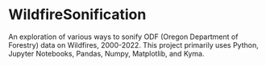 # WildfireSonification
An exploration of various ways to sonify ODF (Oregon Department of Forestry) data on Wildfires, 2000-2022. This project primarily uses Python, Jupyter Notebooks, Pandas, Numpy, Matplotlib, and Kyma. 
